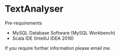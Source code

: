 # TextAnalyser

Pre-requirements
-	MySQL Database Software (MySQL Workbench)
-	Scala IDE (IntelliJ IDEA 2016)

If you require further information please email me.
